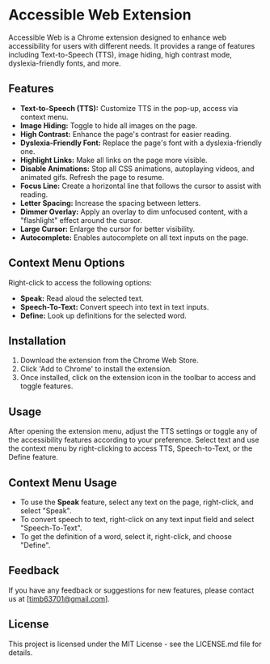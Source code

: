 # Accessible Web Extension

Accessible Web is a Chrome extension designed to enhance web accessibility for users with different needs. It provides a range of features including Text-to-Speech (TTS), image hiding, high contrast mode, dyslexia-friendly fonts, and more.

## Features

- **Text-to-Speech (TTS):** Customize TTS in the pop-up, access via context menu.
- **Image Hiding:** Toggle to hide all images on the page.
- **High Contrast:** Enhance the page's contrast for easier reading.
- **Dyslexia-Friendly Font:** Replace the page's font with a dyslexia-friendly one.
- **Highlight Links:** Make all links on the page more visible.
- **Disable Animations:** Stop all CSS animations, autoplaying videos, and animated gifs. Refresh the page to resume.
- **Focus Line:** Create a horizontal line that follows the cursor to assist with reading.
- **Letter Spacing:** Increase the spacing between letters.
- **Dimmer Overlay:** Apply an overlay to dim unfocused content, with a "flashlight" effect around the cursor.
- **Large Cursor:** Enlarge the cursor for better visibility.
- **Autocomplete:** Enables autocomplete on all text inputs on the page.

## Context Menu Options

Right-click to access the following options:

- **Speak:** Read aloud the selected text.
- **Speech-To-Text:** Convert speech into text in text inputs.
- **Define:** Look up definitions for the selected word.

## Installation

1. Download the extension from the Chrome Web Store.
2. Click 'Add to Chrome' to install the extension.
3. Once installed, click on the extension icon in the toolbar to access and toggle features.

## Usage

After opening the extension menu, adjust the TTS settings or toggle any of the accessibility features according to your preference. Select text and use the context menu by right-clicking to access TTS, Speech-to-Text, or the Define feature.

## Context Menu Usage

- To use the **Speak** feature, select any text on the page, right-click, and select "Speak".
- To convert speech to text, right-click on any text input field and select "Speech-To-Text".
- To get the definition of a word, select it, right-click, and choose "Define".

## Feedback

If you have any feedback or suggestions for new features, please contact us at [timb63701@gmail.com].

## License

This project is licensed under the MIT License - see the LICENSE.md file for details.
